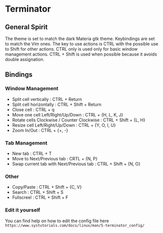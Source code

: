 # Terminator 

## General Spirit 

The theme is set to match the dark Materia gtk theme. Keybindings are set to match the Vim ones.
The key to use actions is CTRL with the possible use to Shift for other actions. CTRL only is used only for basic window management actions. CTRL + Shift is used when possible because it avoids double assignation.

## Bindings 

### Window Management

* Split cell vertically : CTRL + Return
* Split cell horizontally : CTRL + Shift + Return
* Close cell : CTRL + q 
* Move one cell Left/Right/Up/Down : CTRL + {H, L, K, J} 
* Rotate cells Clockwise / Counter Clockwise : CTRL + Shift + {L, H}
* Resize cell Left/Right/Up/Down : CTRL + {Y, O, I, U}
* Zoom In/Out : CTRL + {+, -}

### Tab Management 

* New tab : CTRL + T 
* Move to Next/Previous tab : CRTL + {N, P} 
* Swap current tab with Next/Previous tab : CTRL + Shift + {N, O} 

### Other 

* Copy/Paste : CTRL + Shift + {C, V} 
* Search : CTRL + Shift + S
* Fullscreel : CTRL + Shift + F


### Edit it yourself 

You can find help on how to edit the config file here ```https://www.systutorials.com/docs/linux/man/5-terminator_config/``` 
